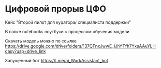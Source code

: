 # Цифровой прорыв ЦФО

Кейс "Второй пилот для куратора/ специалиста поддержки"

В папке notebooks ноутбуки с процессом обучения модели. 

Скачать модель можно по ссылке https://drive.google.com/drive/folders/137QFnxJwwE_iJhYTfh7YxsAAuYLHcasy?usp=drive_link

Запущенный бот https://t.me/ai_WorkAssistant_bot
